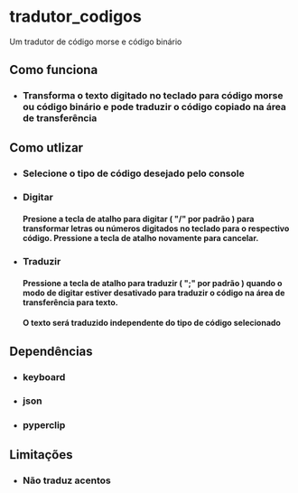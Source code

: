 # tradutor_codigos
Um tradutor de código morse e código binário

## Como funciona

* ### Transforma o texto digitado no teclado para código morse ou código binário e pode traduzir o código copiado na área de transferência

## Como utlizar

* ### Selecione o tipo de código desejado pelo console

* ### Digitar
    #### Presione a tecla de atalho para digitar ( "/" por padrão ) para transformar letras ou números digitados no teclado para o respectivo código. Pressione a tecla de atalho novamente para cancelar.

* ### Traduzir
    #### Pressione a tecla de atalho para traduzir ( ";" por padrão ) quando o modo de digitar estiver desativado para traduzir o código na área de transferência para texto.

    #### O texto será traduzido independente do tipo de código selecionado

## Dependências

* ### keyboard

* ### json

* ### pyperclip

## Limitações

* ### Não traduz acentos

